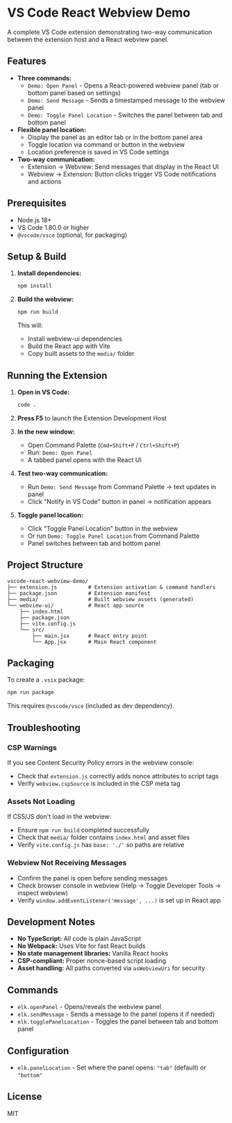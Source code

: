 # VS Code React Webview Demo

A complete VS Code extension demonstrating two-way communication between the extension host and a React webview panel.

## Features

- **Three commands:**
  - `Demo: Open Panel` - Opens a React-powered webview panel (tab or bottom panel based on settings)
  - `Demo: Send Message` - Sends a timestamped message to the webview panel
  - `Demo: Toggle Panel Location` - Switches the panel between tab and bottom panel
- **Flexible panel location:**
  - Display the panel as an editor tab or in the bottom panel area
  - Toggle location via command or button in the webview
  - Location preference is saved in VS Code settings
- **Two-way communication:**
  - Extension → Webview: Send messages that display in the React UI
  - Webview → Extension: Button clicks trigger VS Code notifications and actions

## Prerequisites

- Node.js 18+
- VS Code 1.80.0 or higher
- `@vscode/vsce` (optional, for packaging)

## Setup & Build

1. **Install dependencies:**

   ```bash
   npm install
   ```

2. **Build the webview:**
   ```bash
   npm run build
   ```
   This will:
   - Install webview-ui dependencies
   - Build the React app with Vite
   - Copy built assets to the `media/` folder

## Running the Extension

1. **Open in VS Code:**

   ```bash
   code .
   ```

2. **Press F5** to launch the Extension Development Host

3. **In the new window:**

   - Open Command Palette (`Cmd+Shift+P` / `Ctrl+Shift+P`)
   - Run: `Demo: Open Panel`
   - A tabbed panel opens with the React UI

4. **Test two-way communication:**

   - Run `Demo: Send Message` from Command Palette → text updates in panel
   - Click "Notify in VS Code" button in panel → notification appears

5. **Toggle panel location:**
   - Click "Toggle Panel Location" button in the webview
   - Or run `Demo: Toggle Panel Location` from Command Palette
   - Panel switches between tab and bottom panel

## Project Structure

```
vscode-react-webview-demo/
├── extension.js          # Extension activation & command handlers
├── package.json          # Extension manifest
├── media/                # Built webview assets (generated)
└── webview-ui/           # React app source
    ├── index.html
    ├── package.json
    ├── vite.config.js
    └── src/
        ├── main.jsx      # React entry point
        └── App.jsx       # Main React component
```

## Packaging

To create a `.vsix` package:

```bash
npm run package
```

This requires `@vscode/vsce` (included as dev dependency).

## Troubleshooting

### CSP Warnings

If you see Content Security Policy errors in the webview console:

- Check that `extension.js` correctly adds nonce attributes to script tags
- Verify `webview.cspSource` is included in the CSP meta tag

### Assets Not Loading

If CSS/JS don't load in the webview:

- Ensure `npm run build` completed successfully
- Check that `media/` folder contains `index.html` and asset files
- Verify `vite.config.js` has `base: './'` so paths are relative

### Webview Not Receiving Messages

- Confirm the panel is open before sending messages
- Check browser console in webview (Help → Toggle Developer Tools → inspect webview)
- Verify `window.addEventListener('message', ...)` is set up in React app

## Development Notes

- **No TypeScript:** All code is plain JavaScript
- **No Webpack:** Uses Vite for fast React builds
- **No state management libraries:** Vanilla React hooks
- **CSP-compliant:** Proper nonce-based script loading
- **Asset handling:** All paths converted via `asWebviewUri` for security

## Commands

- `elk.openPanel` - Opens/reveals the webview panel
- `elk.sendMessage` - Sends a message to the panel (opens it if needed)
- `elk.togglePanelLocation` - Toggles the panel between tab and bottom panel

## Configuration

- `elk.panelLocation` - Set where the panel opens: `"tab"` (default) or `"bottom"`

## License

MIT
